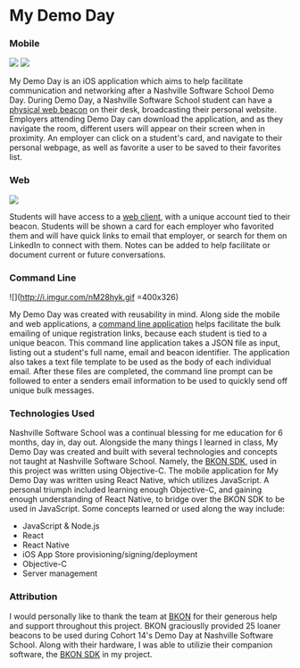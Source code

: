 # My Demo Day

### Mobile
![](http://i.imgur.com/0OJhigM.png)     ![](http://i.imgur.com/Cppl6wu.png)

My Demo Day is an iOS application which aims to help facilitate communication and networking after a Nashville Software School Demo Day.  During Demo Day, a Nashville Software School student can have a [physical web beacon](https://bkon.com/) on their desk, broadcasting their personal website.  Employers attending Demo Day can download the application, and as they navigate the room, different users will appear on their screen when in proximity.  An employer can click on a student's card, and navigate to their personal webpage, as well as favorite a user to be saved to their favorites list.

### Web
![](http://i.imgur.com/HCek8e3.png)

Students will have access to a [web client](https://github.com/timcreasy/DemoDayDashboard), with a unique account tied to their beacon.  Students will be shown a card for each employer who favorited them and will have quick links to email that employer, or search for them on LinkedIn to connect with them.  Notes can be added to help facilitate or document current or future conversations.

### Command Line
![](http://i.imgur.com/nM28hyk.gif =400x326)

My Demo Day was created with reusability in mind.  Along side the mobile and web applications, a [command line application](https://github.com/timcreasy/DemoDayMailer) helps facilitate the bulk emailing of unique registration links, because each student is tied to a unique beacon.  This command line application takes a JSON file as input, listing out a student's full name, email and beacon identifier.  The application also takes a text file template to be used as the body of each individual email.  After these files are completed, the command line prompt can be followed to enter a senders email information to be used to quickly send off unique bulk messages.


### Technologies Used

Nashville Software School was a continual blessing for me education for 6 months, day in, day out.  Alongside the many things I learned in class, My Demo Day was created and built with several technologies and concepts not taught at Nashville Software School.  Namely, the [BKON SDK](https://bkon.com/), used in this project was written using Objective-C.  The mobile application for My Demo Day was written using React Native, which utilizes JavaScript.  A personal triumph included learning enough Objective-C, and gaining enough understanding of React Native, to bridge over the BKON SDK to be used in JavaScript.  Some concepts learned or used along the way include:
- JavaScript & Node.js
- React
- React Native
- iOS App Store provisioning/signing/deployment
- Objective-C
- Server management

### Attribution
I would personally like to thank the team at [BKON](https://bkon.com/) for their generous help and support throughout this project.  BKON graciouslly provided 25 loaner beacons to be used during Cohort 14's Demo Day at Nashville Software School.  Along with their hardware, I was able to utilizie their companion software, the [BKON SDK](https://bkon.com/sdk) in my project.  
